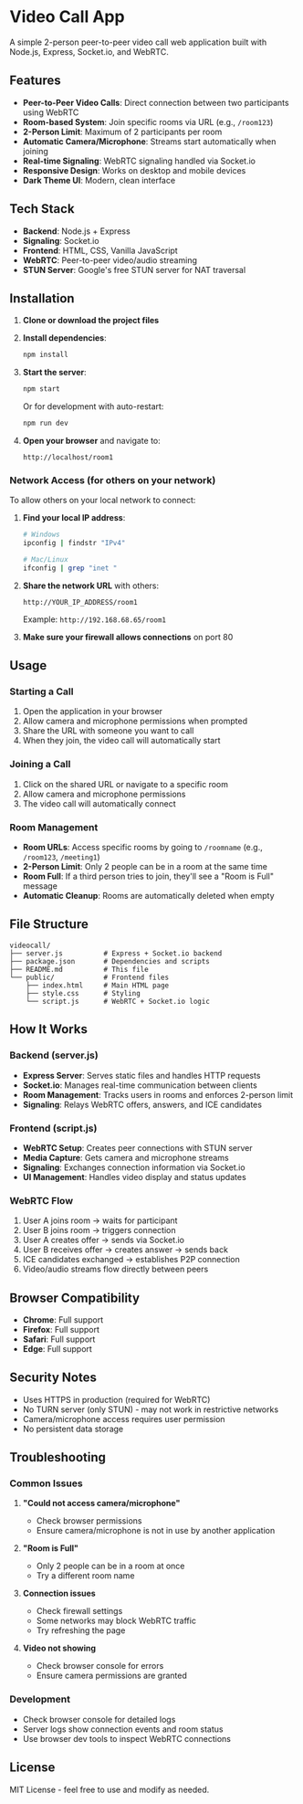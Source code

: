 # Video Call App

A simple 2-person peer-to-peer video call web application built with Node.js, Express, Socket.io, and WebRTC.

## Features

- **Peer-to-Peer Video Calls**: Direct connection between two participants using WebRTC
- **Room-based System**: Join specific rooms via URL (e.g., `/room123`)
- **2-Person Limit**: Maximum of 2 participants per room
- **Automatic Camera/Microphone**: Streams start automatically when joining
- **Real-time Signaling**: WebRTC signaling handled via Socket.io
- **Responsive Design**: Works on desktop and mobile devices
- **Dark Theme UI**: Modern, clean interface

## Tech Stack

- **Backend**: Node.js + Express
- **Signaling**: Socket.io
- **Frontend**: HTML, CSS, Vanilla JavaScript
- **WebRTC**: Peer-to-peer video/audio streaming
- **STUN Server**: Google's free STUN server for NAT traversal

## Installation

1. **Clone or download the project files**

2. **Install dependencies**:
   ```bash
   npm install
   ```

3. **Start the server**:
   ```bash
   npm start
   ```
   
   Or for development with auto-restart:
   ```bash
   npm run dev
   ```

4. **Open your browser** and navigate to:
   ```
   http://localhost/room1
   ```

### Network Access (for others on your network)

To allow others on your local network to connect:

1. **Find your local IP address**:
   ```bash
   # Windows
   ipconfig | findstr "IPv4"
   
   # Mac/Linux
   ifconfig | grep "inet "
   ```

2. **Share the network URL** with others:
   ```
   http://YOUR_IP_ADDRESS/room1
   ```
   
   Example: `http://192.168.68.65/room1`

3. **Make sure your firewall allows connections** on port 80

## Usage

### Starting a Call

1. Open the application in your browser
2. Allow camera and microphone permissions when prompted
3. Share the URL with someone you want to call
4. When they join, the video call will automatically start

### Joining a Call

1. Click on the shared URL or navigate to a specific room
2. Allow camera and microphone permissions
3. The video call will automatically connect

### Room Management

- **Room URLs**: Access specific rooms by going to `/roomname` (e.g., `/room123`, `/meeting1`)
- **2-Person Limit**: Only 2 people can be in a room at the same time
- **Room Full**: If a third person tries to join, they'll see a "Room is Full" message
- **Automatic Cleanup**: Rooms are automatically deleted when empty

## File Structure

```
videocall/
├── server.js          # Express + Socket.io backend
├── package.json       # Dependencies and scripts
├── README.md          # This file
└── public/            # Frontend files
    ├── index.html     # Main HTML page
    ├── style.css      # Styling
    └── script.js      # WebRTC + Socket.io logic
```

## How It Works

### Backend (server.js)
- **Express Server**: Serves static files and handles HTTP requests
- **Socket.io**: Manages real-time communication between clients
- **Room Management**: Tracks users in rooms and enforces 2-person limit
- **Signaling**: Relays WebRTC offers, answers, and ICE candidates

### Frontend (script.js)
- **WebRTC Setup**: Creates peer connections with STUN server
- **Media Capture**: Gets camera and microphone streams
- **Signaling**: Exchanges connection information via Socket.io
- **UI Management**: Handles video display and status updates

### WebRTC Flow
1. User A joins room → waits for participant
2. User B joins room → triggers connection
3. User A creates offer → sends via Socket.io
4. User B receives offer → creates answer → sends back
5. ICE candidates exchanged → establishes P2P connection
6. Video/audio streams flow directly between peers

## Browser Compatibility

- **Chrome**: Full support
- **Firefox**: Full support
- **Safari**: Full support
- **Edge**: Full support

## Security Notes

- Uses HTTPS in production (required for WebRTC)
- No TURN server (only STUN) - may not work in restrictive networks
- Camera/microphone access requires user permission
- No persistent data storage

## Troubleshooting

### Common Issues

1. **"Could not access camera/microphone"**
   - Check browser permissions
   - Ensure camera/microphone is not in use by another application

2. **"Room is Full"**
   - Only 2 people can be in a room at once
   - Try a different room name

3. **Connection issues**
   - Check firewall settings
   - Some networks may block WebRTC traffic
   - Try refreshing the page

4. **Video not showing**
   - Check browser console for errors
   - Ensure camera permissions are granted

### Development

- Check browser console for detailed logs
- Server logs show connection events and room status
- Use browser dev tools to inspect WebRTC connections

## License

MIT License - feel free to use and modify as needed. 